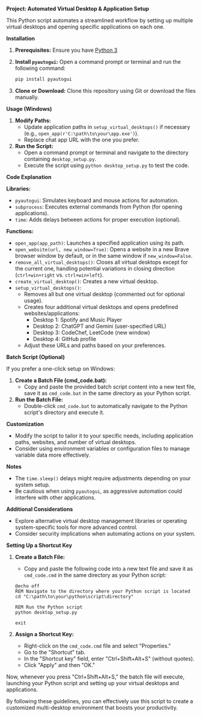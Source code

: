 <!-- **README.md** -->

**Project: Automated Virtual Desktop & Application Setup**

This Python script automates a streamlined workflow by setting up multiple virtual desktops and opening specific applications on each one.

**Installation**

1. **Prerequisites:** Ensure you have [Python 3](https://www.python.org/downloads/)
2. **Install `pyautogui`:** Open a command prompt or terminal and run the following command:

   ```bash
   pip install pyautogui
   ```

3. **Clone or Download:** Clone this repository using Git or download the files manually.

**Usage (Windows)**

1. **Modify Paths:**
   - Update application paths in `setup_virtual_desktops()` if necessary (e.g., `open_app(r'C:\path\to\your\app.exe')`).
   - Replace chat app URL with the one you prefer.
2. **Run the Script:**
   - Open a command prompt or terminal and navigate to the directory containing `desktop_setup.py`.
   - Execute the script using `python desktop_setup.py` to test the code.

**Code Explanation**

**Libraries:**

- `pyautogui`: Simulates keyboard and mouse actions for automation.
- `subprocess`: Executes external commands from Python (for opening applications).
- `time`: Adds delays between actions for proper execution (optional).

**Functions:**

- `open_app(app_path)`: Launches a specified application using its path.
- `open_website(url, new_window=True)`: Opens a website in a new Brave browser window by default, or in the same window if `new_window=False`.
- `remove_all_virtual_desktops()`: Closes all virtual desktops except for the current one, handling potential variations in closing direction (`ctrl+win+right` vs. `ctrl+win+left`).
- `create_virtual_desktop()`: Creates a new virtual desktop.
- `setup_virtual_desktops()`:
   - Removes all but one virtual desktop (commented out for optional usage).
   - Creates four additional virtual desktops and opens predefined websites/applications:
     - Desktop 1: Spotify and Music Player
     - Desktop 2: ChatGPT and Gemini (user-specified URL)
     - Desktop 3: CodeChef, LeetCode (new window)
     - Desktop 4: GitHub profile
   - Adjust these URLs and paths based on your preferences.

**Batch Script (Optional)**

If you prefer a one-click setup on Windows:

1. **Create a Batch File (cmd_code.bat):**
   - Copy and paste the provided batch script content into a new text file, save it as `cmd_code.bat` in the same directory as your Python script.
2. **Run the Batch File:**
   - Double-click `cmd_code.bat` to automatically navigate to the Python script's directory and execute it.

**Customization**

- Modify the script to tailor it to your specific needs, including application paths, websites, and number of virtual desktops.
- Consider using environment variables or configuration files to manage variable data more effectively.

**Notes**

- The `time.sleep()` delays might require adjustments depending on your system setup.
- Be cautious when using `pyautogui`, as aggressive automation could interfere with other applications.

**Additional Considerations**

- Explore alternative virtual desktop management libraries or operating system-specific tools for more advanced control.
- Consider security implications when automating actions on your system.

**Setting Up a Shortcut Key**

1. **Create a Batch File:**
   - Copy and paste the following code into a new text file and save it as `cmd_code.cmd` in the same directory as your Python script:

   ```batch
   @echo off
   REM Navigate to the directory where your Python script is located
   cd "C:\path\to\your\python\script\directory"

   REM Run the Python script
   python desktop_setup.py

   exit
   ```

2. **Assign a Shortcut Key:**
   - Right-click on the `cmd_code.cmd` file and select "Properties."
   - Go to the "Shortcut" tab.
   - In the "Shortcut key" field, enter "Ctrl+Shift+Alt+S" (without quotes).
   - Click "Apply" and then "OK."

Now, whenever you press "Ctrl+Shift+Alt+S," the batch file will execute, launching your Python script and setting up your virtual desktops and applications.


By following these guidelines, you can effectively use this script to create a customized multi-desktop environment that boosts your productivity.
